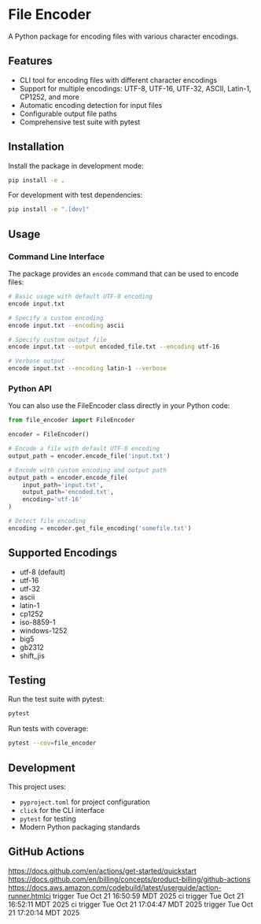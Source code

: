 # File Encoder

A Python package for encoding files with various character encodings.

## Features

- CLI tool for encoding files with different character encodings
- Support for multiple encodings: UTF-8, UTF-16, UTF-32, ASCII, Latin-1, CP1252, and more
- Automatic encoding detection for input files
- Configurable output file paths
- Comprehensive test suite with pytest

## Installation

Install the package in development mode:

```bash
pip install -e .
```

For development with test dependencies:

```bash
pip install -e ".[dev]"
```

## Usage

### Command Line Interface

The package provides an `encode` command that can be used to encode files:

```bash
# Basic usage with default UTF-8 encoding
encode input.txt

# Specify a custom encoding
encode input.txt --encoding ascii

# Specify custom output file
encode input.txt --output encoded_file.txt --encoding utf-16

# Verbose output
encode input.txt --encoding latin-1 --verbose
```

### Python API

You can also use the FileEncoder class directly in your Python code:

```python
from file_encoder import FileEncoder

encoder = FileEncoder()

# Encode a file with default UTF-8 encoding
output_path = encoder.encode_file('input.txt')

# Encode with custom encoding and output path
output_path = encoder.encode_file(
    input_path='input.txt',
    output_path='encoded.txt',
    encoding='utf-16'
)

# Detect file encoding
encoding = encoder.get_file_encoding('somefile.txt')
```

## Supported Encodings

- utf-8 (default)
- utf-16
- utf-32
- ascii
- latin-1
- cp1252
- iso-8859-1
- windows-1252
- big5
- gb2312
- shift_jis

## Testing

Run the test suite with pytest:

```bash
pytest
```

Run tests with coverage:

```bash
pytest --cov=file_encoder
```

## Development

This project uses:
- `pyproject.toml` for project configuration
- `click` for the CLI interface
- `pytest` for testing
- Modern Python packaging standards

## GitHub Actions

https://docs.github.com/en/actions/get-started/quickstart
https://docs.github.com/en/billing/concepts/product-billing/github-actions
https://docs.aws.amazon.com/codebuild/latest/userguide/action-runner.htmlci trigger Tue Oct 21 16:50:59 MDT 2025
ci trigger Tue Oct 21 16:52:11 MDT 2025
ci trigger Tue Oct 21 17:04:47 MDT 2025
trigger Tue Oct 21 17:20:14 MDT 2025
